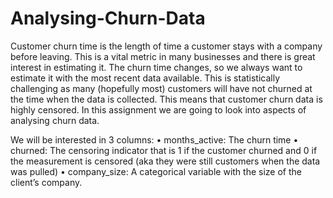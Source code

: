 # Analysing-Churn-Data


Customer churn time is the length of time a customer stays with a company before leaving. This is a vital metric in many businesses and there is great interest in estimating it.
The churn time changes, so we always want to estimate it with the most recent data available. This is statistically challenging as many (hopefully most) customers will have not churned at the time when the data is collected. This means that customer churn data is highly censored.
In this assignment we are going to look into aspects of analysing churn data.


We will be interested in 3 columns:
• months_active: The churn time
• churned: The censoring indicator that is 1 if the customer churned and 0 if the measurement is censored
(aka they were still customers when the data was pulled)
• company_size: A categorical variable with the size of the client’s company.

